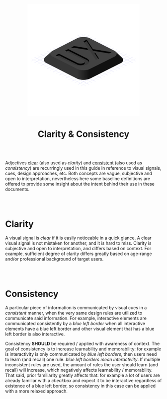 <div align="center">

<img src="/logo.svg" width="360"/>

# Clarity & Consistency

</div>

<br><br>

Adjectives [clear](#clarity) (also used as _clarity_) and [consistent](#consistency) (also used as _consistency_) are recurringly used in this guide in reference
to visual signals, cues, design approaches, etc. Both concepts are vague, subjective and open to interpretation, nevertheless here some baseline definitions
are offered to provide some insight about the intent behind their use in these documents.

<br><br>

# Clarity

A visual signal is _clear_ if it is easily noticeable in a quick glance. A clear visual signal is not mistaken for another, and it is hard to miss. Clarity is subjective and open to interpretation, and differs based on context. For example, sufficient degree of clarity differs greatly based on age-range and/or professional background of target users.

<br><br>

# Consistency

A particular piece of information is communicated by visual cues in a _consistent_ manner, when the very same design rules are utilized to communicate said information. For example, interactive elements are communicated consistently by a _blue left border_ when all interactive elements have a blue left border and other visual element that has a blue left border is also interactive.

Consistency **SHOULD** be required / applied with awareness of context. The goal of consistency is to increase learnability and memorability: for example is interactivity is only communicated by _blue left borders_, then users need to learn (and recall) one rule: _blue left borders mean interactivity_. If multiple inconsistent rules are used, the amount of rules the user should learn (and recall) will increase, which negatively affects learnability / memorability. That said, prior familiarity greatly affects that: for example a lot of users are already familiar with a _checkbox_ and expect it to be interactive regardless of existence of a blue left border, so consistency in this case can be applied with a more relaxed approach.
